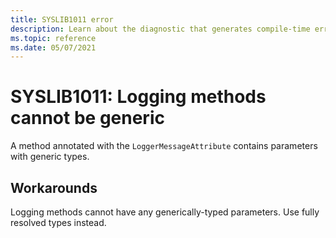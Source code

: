 ```yaml
---
title: SYSLIB1011 error
description: Learn about the diagnostic that generates compile-time error SYSLIB1011.
ms.topic: reference
ms.date: 05/07/2021
---
```

# SYSLIB1011: Logging methods cannot be generic

A method annotated with the `LoggerMessageAttribute` contains parameters with generic types.

## Workarounds

Logging methods cannot have any generically-typed parameters. Use fully resolved types instead.
